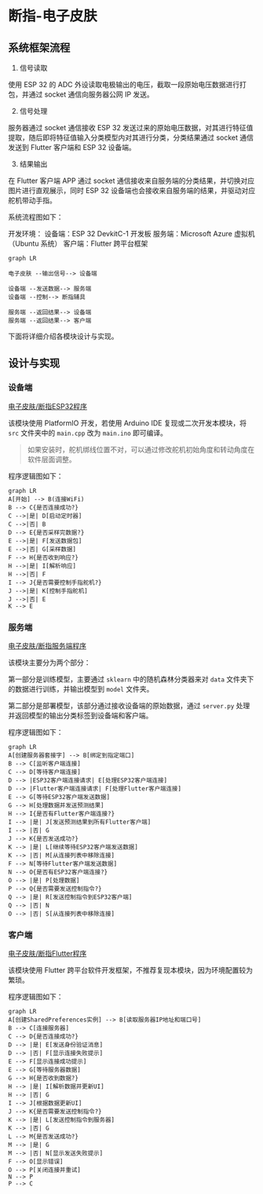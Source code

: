 
# 断指-电子皮肤

## 系统框架流程

1. 信号读取

使用 ESP 32 的 ADC 外设读取电极输出的电压，截取一段原始电压数据进行打包，并通过 socket 通信向服务器公网 IP 发送。

2. 信号处理

服务器通过 socket 通信接收 ESP 32 发送过来的原始电压数据，对其进行特征值提取，随后即将特征值输入分类模型内对其进行分类，分类结果通过 socket 通信发送到 Flutter 客户端和 ESP 32 设备端。

3. 结果输出

在 Flutter 客户端 APP 通过 socket 通信接收来自服务端的分类结果，并切换对应图片进行直观展示，同时 ESP 32 设备端也会接收来自服务端的结果，并驱动对应舵机带动手指。

系统流程图如下：

开发环境：
设备端：ESP 32 DevkitC-1 开发板
服务端：Microsoft Azure 虚拟机（Ubuntu 系统）
客户端：Flutter 跨平台框架

```mermaid
graph LR

电子皮肤 --输出信号--> 设备端

设备端 --发送数据--> 服务端
设备端 --控制--> 断指辅具

服务端 --返回结果--> 设备端
服务端 --返回结果--> 客户端
```

下面将详细介绍各模块设计与实现。

## 设计与实现

### 设备端

[电子皮肤/断指ESP32程序](https://github.com/huigang39/eskin_esp32)

该模块使用 PlatformIO 开发，若使用 Arduino IDE 复现或二次开发本模块，将 `src` 文件夹中的 `main.cpp` 改为 `main.ino` 即可编译。

> 如果安装时，舵机绑线位置不对，可以通过修改舵机初始角度和转动角度在软件层面调整。

程序逻辑图如下：

```mermaid
graph LR
A[开始] --> B(连接WiFi)
B --> C{是否连接成功?}
C -->|是| D[启动定时器]
C -->|否| B
D --> E{是否采样完数据?}
E -->|是| F[发送数据包]
E -->|否| G[采样数据]
F --> H{是否收到响应?}
H -->|是| I[解析响应]
H -->|否| F
I --> J{是否需要控制手指舵机?}
J -->|是| K[控制手指舵机]
J -->|否| E
K --> E
```

### 服务端

[电子皮肤/断指服务端程序](https://github.com/huigang39/eskin_server)

该模块主要分为两个部分：

第一部分是训练模型，主要通过 `sklearn` 中的随机森林分类器来对 `data` 文件夹下的数据进行训练，并输出模型到 `model` 文件夹。

第二部分是部署模型，该部分通过接收设备端的原始数据，通过 `server.py` 处理并返回模型的输出分类标签到设备端和客户端。

程序逻辑图如下：

```mermaid
graph LR
A[创建服务器套接字] --> B[绑定到指定端口]
B --> C[监听客户端连接]
C --> D[等待客户端连接]
D --> |ESP32客户端连接请求| E[处理ESP32客户端连接]
D --> |Flutter客户端连接请求| F[处理Flutter客户端连接]
E --> G[等待ESP32客户端发送数据]
G --> H[处理数据并发送预测结果]
H --> I{是否有Flutter客户端连接?}
I --> |是| J[发送预测结果到所有Flutter客户端]
I --> |否| G
J --> K{是否发送成功?}
K --> |是| L[继续等待ESP32客户端发送数据]
K --> |否| M[从连接列表中移除连接]
F --> N[等待Flutter客户端发送数据]
N --> O{是否有ESP32客户端连接?}
O --> |是| P[处理数据]
P --> Q{是否需要发送控制指令?}
Q --> |是| R[发送控制指令到ESP32客户端]
Q --> |否| N
O --> |否| S[从连接列表中移除连接]
```

### 客户端

[电子皮肤/断指Flutter程序](https://github.com/huigang39/eskin_flutter)

该模块使用 Flutter 跨平台软件开发框架，不推荐复现本模块，因为环境配置较为繁琐。

程序逻辑图如下：

```mermaid
graph LR
A[创建SharedPreferences实例] --> B[读取服务器IP地址和端口号]
B --> C[连接服务器]
C --> D{是否连接成功?}
D --> |是| E[发送身份验证消息]
D --> |否| F[显示连接失败提示]
E --> F[显示连接成功提示]
E --> G[等待服务器数据]
G --> H{是否收到数据?}
H --> |是| I[解析数据并更新UI]
H --> |否| G
I --> J[根据数据更新UI]
J --> K{是否需要发送控制指令?}
K --> |是| L[发送控制指令到服务器]
K --> |否| G
L --> M{是否发送成功?}
M --> |是| G
M --> |否| N[显示发送失败提示]
F --> O[显示错误]
O --> P[关闭连接并重试]
N --> P
P --> C
```

